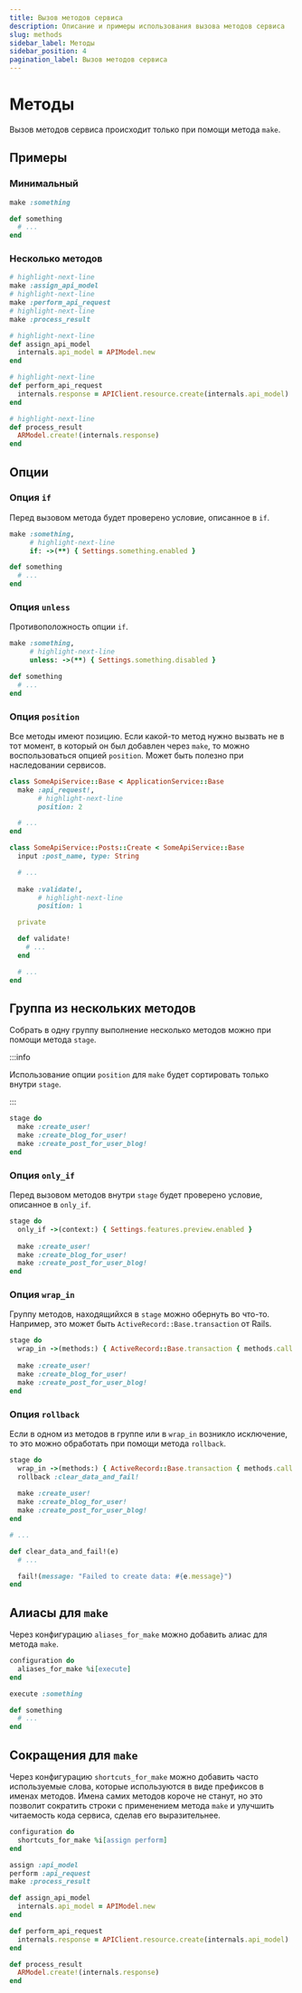 ```yaml
---
title: Вызов методов сервиса
description: Описание и примеры использования вызова методов сервиса
slug: methods
sidebar_label: Методы
sidebar_position: 4
pagination_label: Вызов методов сервиса
---
```


# Методы

Вызов методов сервиса происходит только при помощи метода `make`.

## Примеры

### Минимальный

```ruby
make :something

def something
  # ...
end
```

### Несколько методов

```ruby
# highlight-next-line
make :assign_api_model
# highlight-next-line
make :perform_api_request
# highlight-next-line
make :process_result

# highlight-next-line
def assign_api_model
  internals.api_model = APIModel.new
end

# highlight-next-line
def perform_api_request
  internals.response = APIClient.resource.create(internals.api_model)
end

# highlight-next-line
def process_result
  ARModel.create!(internals.response)
end
```

## Опции

### Опция `if`

Перед вызовом метода будет проверено условие, описанное в `if`.

```ruby
make :something,
     # highlight-next-line
     if: ->(**) { Settings.something.enabled }

def something
  # ...
end
```

### Опция `unless`

Противоположность опции `if`.

```ruby
make :something,
     # highlight-next-line
     unless: ->(**) { Settings.something.disabled }

def something
  # ...
end
```

### Опция `position`

Все методы имеют позицию.
Если какой-то метод нужно вызвать не в тот момент, в который он был добавлен через `make`, то можно воспользоваться опцией `position`.
Может быть полезно при наследовании сервисов.

```ruby
class SomeApiService::Base < ApplicationService::Base
  make :api_request!,
       # highlight-next-line
       position: 2

  # ...
end

class SomeApiService::Posts::Create < SomeApiService::Base
  input :post_name, type: String

  # ...
  
  make :validate!,
       # highlight-next-line
       position: 1

  private

  def validate!
    # ...
  end

  # ...
end
```

## Группа из нескольких методов

Собрать в одну группу выполнение несколько методов можно при помощи метода `stage`.

:::info

Использование опции `position` для `make` будет сортировать только внутри `stage`.

:::

```ruby
stage do
  make :create_user!
  make :create_blog_for_user!
  make :create_post_for_user_blog!
end
```

### Опция `only_if`

Перед вызовом методов внутри `stage` будет проверено условие, описанное в `only_if`.

```ruby {2}
stage do
  only_if ->(context:) { Settings.features.preview.enabled }
  
  make :create_user!
  make :create_blog_for_user!
  make :create_post_for_user_blog!
end
```

### Опция `wrap_in`

Группу методов, находящийхся в `stage` можно обернуть во что-то.
Например, это может быть `ActiveRecord::Base.transaction` от Rails.

```ruby {2}
stage do
  wrap_in ->(methods:) { ActiveRecord::Base.transaction { methods.call } }
  
  make :create_user!
  make :create_blog_for_user!
  make :create_post_for_user_blog!
end
```

### Опция `rollback`

Если в одном из методов в группе или в `wrap_in` возникло исключение, то это можно обработать при помощи метода `rollback`.

```ruby {3,12}
stage do
  wrap_in ->(methods:) { ActiveRecord::Base.transaction { methods.call } }
  rollback :clear_data_and_fail!
  
  make :create_user!
  make :create_blog_for_user!
  make :create_post_for_user_blog!
end

# ...

def clear_data_and_fail!(e)
  # ...

  fail!(message: "Failed to create data: #{e.message}")
end
```

## Алиасы для `make`

Через конфигурацию `aliases_for_make` можно добавить алиас для метода `make`.

```ruby {2,5}
configuration do
  aliases_for_make %i[execute]
end

execute :something

def something
  # ...
end
```

## Сокращения для `make`

Через конфигурацию `shortcuts_for_make` можно добавить часто используемые слова, которые используются в виде префиксов в именах методов.
Имена самих методов короче не станут, но это позволит сократить строки с применением метода `make` и улучшить читаемость кода сервиса, сделав его выразительнее.

```ruby {2,5,6,9,13}
configuration do
  shortcuts_for_make %i[assign perform]
end

assign :api_model
perform :api_request
make :process_result

def assign_api_model
  internals.api_model = APIModel.new
end

def perform_api_request
  internals.response = APIClient.resource.create(internals.api_model)
end

def process_result
  ARModel.create!(internals.response)
end
```
